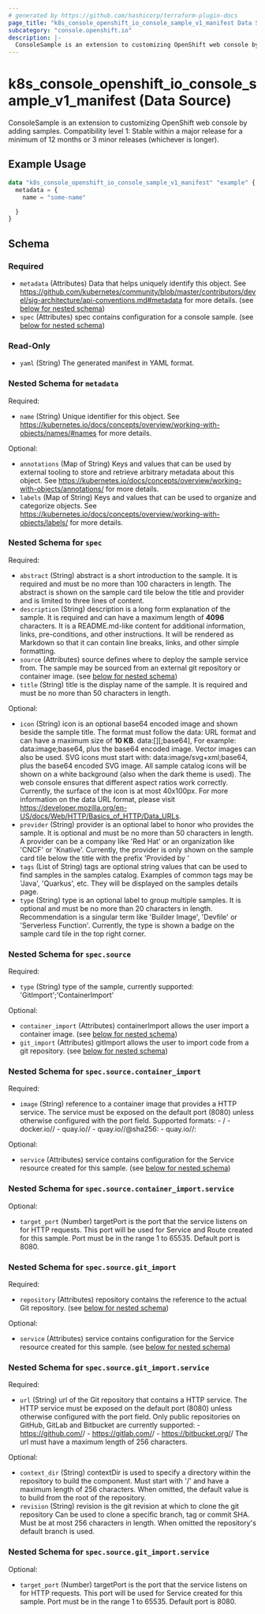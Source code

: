 ```yaml
---
# generated by https://github.com/hashicorp/terraform-plugin-docs
page_title: "k8s_console_openshift_io_console_sample_v1_manifest Data Source - terraform-provider-k8s"
subcategory: "console.openshift.io"
description: |-
  ConsoleSample is an extension to customizing OpenShift web console by adding samples.  Compatibility level 1: Stable within a major release for a minimum of 12 months or 3 minor releases (whichever is longer).
---
```


# k8s_console_openshift_io_console_sample_v1_manifest (Data Source)

ConsoleSample is an extension to customizing OpenShift web console by adding samples.  Compatibility level 1: Stable within a major release for a minimum of 12 months or 3 minor releases (whichever is longer).

## Example Usage

```terraform
data "k8s_console_openshift_io_console_sample_v1_manifest" "example" {
  metadata = {
    name = "some-name"

  }
}
```

<!-- schema generated by tfplugindocs -->
## Schema

### Required

- `metadata` (Attributes) Data that helps uniquely identify this object. See https://github.com/kubernetes/community/blob/master/contributors/devel/sig-architecture/api-conventions.md#metadata for more details. (see [below for nested schema](#nestedatt--metadata))
- `spec` (Attributes) spec contains configuration for a console sample. (see [below for nested schema](#nestedatt--spec))

### Read-Only

- `yaml` (String) The generated manifest in YAML format.

<a id="nestedatt--metadata"></a>
### Nested Schema for `metadata`

Required:

- `name` (String) Unique identifier for this object. See https://kubernetes.io/docs/concepts/overview/working-with-objects/names/#names for more details.

Optional:

- `annotations` (Map of String) Keys and values that can be used by external tooling to store and retrieve arbitrary metadata about this object. See https://kubernetes.io/docs/concepts/overview/working-with-objects/annotations/ for more details.
- `labels` (Map of String) Keys and values that can be used to organize and categorize objects. See https://kubernetes.io/docs/concepts/overview/working-with-objects/labels/ for more details.


<a id="nestedatt--spec"></a>
### Nested Schema for `spec`

Required:

- `abstract` (String) abstract is a short introduction to the sample.  It is required and must be no more than 100 characters in length.  The abstract is shown on the sample card tile below the title and provider and is limited to three lines of content.
- `description` (String) description is a long form explanation of the sample.  It is required and can have a maximum length of **4096** characters.  It is a README.md-like content for additional information, links, pre-conditions, and other instructions. It will be rendered as Markdown so that it can contain line breaks, links, and other simple formatting.
- `source` (Attributes) source defines where to deploy the sample service from. The sample may be sourced from an external git repository or container image. (see [below for nested schema](#nestedatt--spec--source))
- `title` (String) title is the display name of the sample.  It is required and must be no more than 50 characters in length.

Optional:

- `icon` (String) icon is an optional base64 encoded image and shown beside the sample title.  The format must follow the data: URL format and can have a maximum size of **10 KB**.  data:[<mediatype>][;base64],<base64 encoded image>  For example:  data:image;base64,             plus the base64 encoded image.  Vector images can also be used. SVG icons must start with:  data:image/svg+xml;base64,     plus the base64 encoded SVG image.  All sample catalog icons will be shown on a white background (also when the dark theme is used). The web console ensures that different aspect ratios work correctly. Currently, the surface of the icon is at most 40x100px.  For more information on the data URL format, please visit https://developer.mozilla.org/en-US/docs/Web/HTTP/Basics_of_HTTP/Data_URLs.
- `provider` (String) provider is an optional label to honor who provides the sample.  It is optional and must be no more than 50 characters in length.  A provider can be a company like 'Red Hat' or an organization like 'CNCF' or 'Knative'.  Currently, the provider is only shown on the sample card tile below the title with the prefix 'Provided by '
- `tags` (List of String) tags are optional string values that can be used to find samples in the samples catalog.  Examples of common tags may be 'Java', 'Quarkus', etc.  They will be displayed on the samples details page.
- `type` (String) type is an optional label to group multiple samples.  It is optional and must be no more than 20 characters in length.  Recommendation is a singular term like 'Builder Image', 'Devfile' or 'Serverless Function'.  Currently, the type is shown a badge on the sample card tile in the top right corner.

<a id="nestedatt--spec--source"></a>
### Nested Schema for `spec.source`

Required:

- `type` (String) type of the sample, currently supported: 'GitImport';'ContainerImport'

Optional:

- `container_import` (Attributes) containerImport allows the user import a container image. (see [below for nested schema](#nestedatt--spec--source--container_import))
- `git_import` (Attributes) gitImport allows the user to import code from a git repository. (see [below for nested schema](#nestedatt--spec--source--git_import))

<a id="nestedatt--spec--source--container_import"></a>
### Nested Schema for `spec.source.container_import`

Required:

- `image` (String) reference to a container image that provides a HTTP service. The service must be exposed on the default port (8080) unless otherwise configured with the port field.  Supported formats: - <repository-name>/<image-name> - docker.io/<repository-name>/<image-name> - quay.io/<repository-name>/<image-name> - quay.io/<repository-name>/<image-name>@sha256:<image hash> - quay.io/<repository-name>/<image-name>:<tag>

Optional:

- `service` (Attributes) service contains configuration for the Service resource created for this sample. (see [below for nested schema](#nestedatt--spec--source--container_import--service))

<a id="nestedatt--spec--source--container_import--service"></a>
### Nested Schema for `spec.source.container_import.service`

Optional:

- `target_port` (Number) targetPort is the port that the service listens on for HTTP requests. This port will be used for Service and Route created for this sample. Port must be in the range 1 to 65535. Default port is 8080.



<a id="nestedatt--spec--source--git_import"></a>
### Nested Schema for `spec.source.git_import`

Required:

- `repository` (Attributes) repository contains the reference to the actual Git repository. (see [below for nested schema](#nestedatt--spec--source--git_import--repository))

Optional:

- `service` (Attributes) service contains configuration for the Service resource created for this sample. (see [below for nested schema](#nestedatt--spec--source--git_import--service))

<a id="nestedatt--spec--source--git_import--repository"></a>
### Nested Schema for `spec.source.git_import.service`

Required:

- `url` (String) url of the Git repository that contains a HTTP service. The HTTP service must be exposed on the default port (8080) unless otherwise configured with the port field.  Only public repositories on GitHub, GitLab and Bitbucket are currently supported:  - https://github.com/<org>/<repository> - https://gitlab.com/<org>/<repository> - https://bitbucket.org/<org>/<repository>  The url must have a maximum length of 256 characters.

Optional:

- `context_dir` (String) contextDir is used to specify a directory within the repository to build the component. Must start with '/' and have a maximum length of 256 characters. When omitted, the default value is to build from the root of the repository.
- `revision` (String) revision is the git revision at which to clone the git repository Can be used to clone a specific branch, tag or commit SHA. Must be at most 256 characters in length. When omitted the repository's default branch is used.


<a id="nestedatt--spec--source--git_import--service"></a>
### Nested Schema for `spec.source.git_import.service`

Optional:

- `target_port` (Number) targetPort is the port that the service listens on for HTTP requests. This port will be used for Service created for this sample. Port must be in the range 1 to 65535. Default port is 8080.

